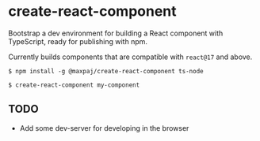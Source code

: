 # create-react-component

Bootstrap a dev environment for building a React component with TypeScript, ready for publishing with npm.

Currently builds components that are compatible with `react@17` and above.

```
$ npm install -g @maxpaj/create-react-component ts-node
```

```
$ create-react-component my-component
```

## TODO

- Add some dev-server for developing in the browser
